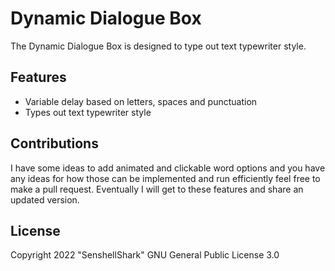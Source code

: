 # Dynamic Dialogue Box

The Dynamic Dialogue Box is designed to type out text typewriter style.

## Features

* Variable delay based on letters, spaces and punctuation
* Types out text typewriter style

## Contributions

I have some ideas to add animated and clickable word options and you have any ideas for how those can be implemented and run efficiently feel free to make a pull request. Eventually I will get to these features and share an updated version.

## License

Copyright 2022 "SenshellShark"
GNU General Public License 3.0
